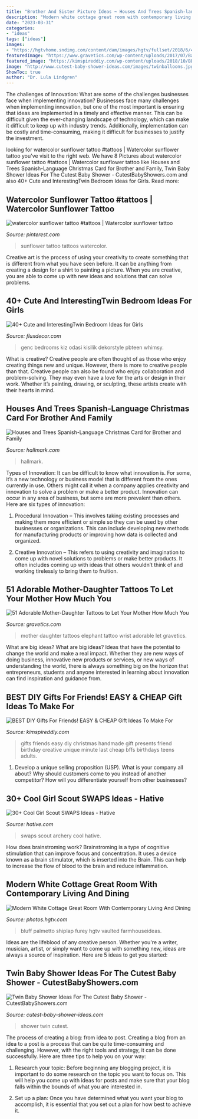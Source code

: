 ```yaml
---
title: "Brother And Sister Picture Ideas ~ Houses And Trees Spanish-language Christmas Card For Brother And Family"
description: "Modern white cottage great room with contemporary living and dining"
date: "2023-03-31"
categories:
- "ideas"
tags: ["ideas"]
images:
- "https://hgtvhome.sndimg.com/content/dam/images/hgtv/fullset/2018/6/4/2/FOD18_Lisa-Furey_Small-Cottage_36.jpg.rend.hgtvcom.616.924.suffix/1528140066958.jpeg"
featuredImage: "https://www.gravetics.com/wp-content/uploads/2017/07/Baby-Elephant-On-Wrist-Mother-Daugter-Tattoo.jpg"
featured_image: "https://kimspireddiy.com/wp-content/uploads/2018/10/BEST-DIY-Gifts-For-Friends-EASY-and-CHEAP-Gift-Ideas-To-Make-For-Birthdays-Christmas-Gifts-Creative-and-Unique-Presents-That-Are-Cute-Last-Minute-Handmade-Ideas-BFFs-Teens-8.jpg"
image: "http://www.cutest-baby-shower-ideas.com/images/twinballoons.jpg"
ShowToc: true
author: "Dr. Lula Lindgren"
---
```



The challenges of Innovation: What are some of the challenges businesses face when implementing innovation?
Businesses face many challenges when implementing innovation, but one of the most important is ensuring that ideas are implemented in a timely and effective manner. This can be difficult given the ever-changing landscape of technology, which can make it difficult to keep up with industry trends. Additionally, implementation can be costly and time-consuming, making it difficult for businesses to justify the investment.

	

		
looking for watercolor sunflower tattoo #tattoos | Watercolor sunflower tattoo you've visit to the right web. We have 8 Pictures about watercolor sunflower tattoo #tattoos | Watercolor sunflower tattoo like Houses and Trees Spanish-Language Christmas Card for Brother and Family, Twin Baby Shower Ideas For The Cutest Baby Shower - CutestBabyShowers.com and also 40+ Cute and InterestingTwin Bedroom Ideas for Girls. Read more:
		
    
## Watercolor Sunflower Tattoo #tattoos | Watercolor Sunflower Tattoo

<img loading=lazy src="https://i.pinimg.com/736x/c8/55/61/c85561cc7955446ffec34ecd310eeeb1.jpg" onerror="this.onerror=null;this.src='https://tse1.mm.bing.net/th?id=OIP.Ujs-y8HQnADAOEkcdh9yRgHaLL&amp;pid=15.1';" alt="watercolor sunflower tattoo #tattoos | Watercolor sunflower tattoo">

_Source: pinterest.com_

>sunflower tattoo tattoos watercolor. 

	

Creative art is the process of using your creativity to create something that is different from what you have seen before. It can be anything from creating a design for a shirt to painting a picture. When you are creative, you are able to come up with new ideas and solutions that can solve problems.

    
## 40+ Cute And InterestingTwin Bedroom Ideas For Girls

<img loading=lazy src="https://fluxdecor.com/wp-content/uploads/2015/06/twin-bedroom-ideas-for-girls/35-twin-bedroom-ideas-for-girls.jpg" onerror="this.onerror=null;this.src='https://tse4.mm.bing.net/th?id=OIP.YbOu8z7IJ8zb4Yx0Uc-nLwHaF2&amp;pid=15.1';" alt="40+ Cute and InterestingTwin Bedroom Ideas for Girls">

_Source: fluxdecor.com_

>genc bedrooms kiz odasi kisilik dekorstyle pbteen whimsy. 

	

What is creative?
Creative people are often thought of as those who enjoy creating things new and unique. However, there is more to creative people than that. Creative people can also be found who enjoy collaboration and problem-solving. They may even have a love for the arts or design in their work. Whether it’s painting, drawing, or sculpting, these artists create with their hearts in mind.

    
## Houses And Trees Spanish-Language Christmas Card For Brother And Family

<img loading=lazy src="https://www.hallmark.com/dw/image/v2/AALB_PRD/on/demandware.static/-/Sites-hallmark-master/default/dw6ea1036a/images/finished-goods/Houses-and-Trees-SpanishLanguage-Christmas-Card-for-Brother-and-Family-root-399NXS4555_NXS4555_1470_1.jpg_Source_Image.jpg?sw=1920" onerror="this.onerror=null;this.src='https://tse4.mm.bing.net/th?id=OIP.2f9uwCvqrtLtuTfPWbbBKQHaHa&amp;pid=15.1';" alt="Houses and Trees Spanish-Language Christmas Card for Brother and Family">

_Source: hallmark.com_

>hallmark. 

	

Types of Innovation:
It can be difficult to know what innovation is. For some, it’s a new technology or business model that is different from the ones currently in use. Others might call it when a company applies creativity and innovation to solve a problem or make a better product. Innovation can occur in any area of business, but some are more prevalent than others. Here are six types of innovation:
1. Procedural Innovation – This involves taking existing processes and making them more efficient or simple so they can be used by other businesses or organizations. This can include developing new methods for manufacturing products or improving how data is collected and organized.

2. Creative Innovation – This refers to using creativity and imagination to come up with novel solutions to problems or make better products. It often includes coming up with ideas that others wouldn’t think of and working tirelessly to bring them to fruition.

    
## 51 Adorable Mother-Daughter Tattoos To Let Your Mother How Much You

<img loading=lazy src="https://www.gravetics.com/wp-content/uploads/2017/07/Baby-Elephant-On-Wrist-Mother-Daugter-Tattoo.jpg" onerror="this.onerror=null;this.src='https://tse4.mm.bing.net/th?id=OIP.ssPIsg5pRH7InLZGqFw_JQHaJQ&amp;pid=15.1';" alt="51 Adorable Mother-Daughter Tattoos to Let Your Mother How Much You">

_Source: gravetics.com_

>mother daughter tattoos elephant tattoo wrist adorable let gravetics. 

	

What are big ideas?
What are big ideas? Ideas that have the potential to change the world and make a real impact. Whether they are new ways of doing business, innovative new products or services, or new ways of understanding the world, there is always something big on the horizon that entrepreneurs, students and anyone interested in learning about innovation can find inspiration and guidance from.

    
## BEST DIY Gifts For Friends! EASY &amp; CHEAP Gift Ideas To Make For

<img loading=lazy src="https://kimspireddiy.com/wp-content/uploads/2018/10/BEST-DIY-Gifts-For-Friends-EASY-and-CHEAP-Gift-Ideas-To-Make-For-Birthdays-Christmas-Gifts-Creative-and-Unique-Presents-That-Are-Cute-Last-Minute-Handmade-Ideas-BFFs-Teens-8.jpg" onerror="this.onerror=null;this.src='https://tse2.mm.bing.net/th?id=OIP.k5926199AfVMNOe558M1XwHaLH&amp;pid=15.1';" alt="BEST DIY Gifts For Friends! EASY &amp; CHEAP Gift Ideas To Make For">

_Source: kimspireddiy.com_

>gifts friends easy diy christmas handmade gift presents friend birthday creative unique minute last cheap bffs birthdays teens adults. 

	

1. Develop a unique selling proposition (USP). What is your company all about? Why should customers come to you instead of another competitor? How will you differentiate yourself from other businesses? 

    
## 30+ Cool Girl Scout SWAPS Ideas - Hative

<img loading=lazy src="https://hative.com/wp-content/uploads/2014/03/girl-scout-swaps-ideas/7-archery-set-girl-scout-swaps.jpg" onerror="this.onerror=null;this.src='https://tse3.mm.bing.net/th?id=OIP.2liiZ2F1dJ8qdnWJQH0XkwHaJ4&amp;pid=15.1';" alt="30+ Cool Girl Scout SWAPS Ideas - Hative">

_Source: hative.com_

>swaps scout archery cool hative. 

	

How does brainstroming work?
Brainstroming is a type of cognitive stimulation that can improve focus and concentration. It uses a device known as a brain stimulator, which is inserted into the Brain. This can help to increase the flow of blood to the brain and reduce inflammation.

    
## Modern White Cottage Great Room With Contemporary Living And Dining

<img loading=lazy src="https://hgtvhome.sndimg.com/content/dam/images/hgtv/fullset/2018/6/4/2/FOD18_Lisa-Furey_Small-Cottage_36.jpg.rend.hgtvcom.616.924.suffix/1528140066958.jpeg" onerror="this.onerror=null;this.src='https://tse3.mm.bing.net/th?id=OIP.MCmL9tPQKqM1m6jNNKAxswHaLH&amp;pid=15.1';" alt="Modern White Cottage Great Room With Contemporary Living And Dining">

_Source: photos.hgtv.com_

>bluff palmetto shiplap furey hgtv vaulted farmhouseideas. 

	

Ideas are the lifeblood of any creative person. Whether you're a writer, musician, artist, or simply want to come up with something new, ideas are always a source of inspiration. Here are 5 ideas to get you started: 

    
## Twin Baby Shower Ideas For The Cutest Baby Shower - CutestBabyShowers.com

<img loading=lazy src="http://www.cutest-baby-shower-ideas.com/images/twinballoons.jpg" onerror="this.onerror=null;this.src='https://tse2.mm.bing.net/th?id=OIP.V2K2CiONR4uMhyGHaynYRgHaLH&amp;pid=15.1';" alt="Twin Baby Shower Ideas For The Cutest Baby Shower - CutestBabyShowers.com">

_Source: cutest-baby-shower-ideas.com_

>shower twin cutest. 

	

The process of creating a blog: from idea to post.
Creating a blog from an idea to a post is a process that can be quite time-consuming and challenging. However, with the right tools and strategy, it can be done successfully. Here are three tips to help you on your way: 
1. Research your topic: Before beginning any blogging project, it is important to do some research on the topic you want to focus on. This will help you come up with ideas for posts and make sure that your blog falls within the bounds of what you are interested in. 

2. Set up a plan: Once you have determined what you want your blog to accomplish, it is essential that you set out a plan for how best to achieve it.

